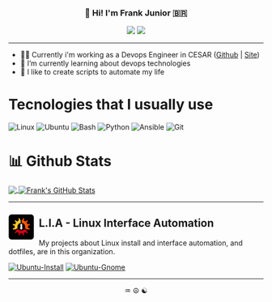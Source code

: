 
<h3 align="center">👋 Hi! I'm Frank Junior 🇧🇷</h3>
<p align="center">
  <a href="https://www.linkedin.com/in/frankjuniorr/"><img src="https://img.shields.io/badge/linkedin-0077B5.svg?style=for-the-badge&logo=linkedin&logoColor=white"/></a> 
  <a href="https://instagram.com/frankjuniorr"><img src="https://img.shields.io/badge/instagram-E4405F.svg?style=for-the-badge&logo=instagram&logoColor=white"/></a>
</p>

---

- 🧑‍💻 Currently i'm working as a Devops Engineer in CESAR ([Github](https://github.com/CESARBR) | [Site](https://www.cesar.org.br/))
- 🌱 I’m currently learning about devops technologies
- 🚀 I like to create scripts to automate my life

# Tecnologies that I usually use
![Linux](https://img.shields.io/badge/-Linux-000000?style=flat-square&logo=Linux)
![Ubuntu](https://img.shields.io/badge/-Ubuntu-000000?style=flat-square&logo=Ubuntu)
![Bash](https://img.shields.io/badge/-Shell_Script-000000?style=flat-square&logo=gnu)
![Python](https://img.shields.io/badge/-Python-000000?style=flat-square&logo=python)
![Ansible](https://img.shields.io/badge/-Ansible-000000?style=flat-square&logo=ansible)
![Git](https://img.shields.io/badge/-Git-000000?style=flat-square&logo=git)

# 📊 Github Stats
<a href="https://github.com/frankjuniorr/frankjuniorr">
  <img align="center" src="https://github-readme-stats.vercel.app/api/top-langs/?username=frankjuniorr&hide=java&theme=dark&show_icons=true" />
</a>

<a href="https://github.com/frankjuniorr/frankjuniorr">
  <img align="center" src="https://github-readme-stats.vercel.app/api?username=frankjuniorr&show_icons=true&line_height=27&count_private=true&theme=dark&show_icons=true" alt="Frank's GitHub Stats" />
  </a>

---

<p align="center" style="margin-top:10px">
    <img src="https://raw.githubusercontent.com/frankjuniorr/frankjuniorr/master/img/ubuntu_install.png" alt="ubuntu_install.png" align="left" style="margin-right:10px;margin-top:10px" height="50px">
    <h2>L.I.A - Linux Interface Automation</h2>
</p>
My projects about Linux install and interface automation, and dotfiles, are in this organization.

  [![Ubuntu-Install](https://github-readme-stats.vercel.app/api/pin/?username=linux-ricing-project&repo=Ubuntu-Install&theme=dark&show_icons=true)](https://github.com/linux-ricing-project/Ubuntu-Install)
  [![Ubuntu-Gnome](https://github-readme-stats.vercel.app/api/pin/?username=linux-ricing-project&repo=Ubuntu-Gnome&theme=dark&show_icons=true)](https://github.com/linux-ricing-project/Ubuntu-Gnome)

---
<p align="center">♒ ☮ ☯</p>